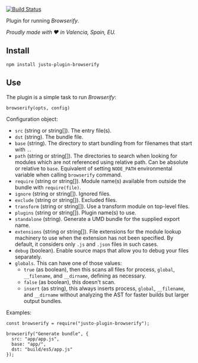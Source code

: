 [![Build Status](https://travis-ci.org/justojsp/justo-plugin-browserify.svg)](https://travis-ci.org/justojsp/justo-plugin-browserify)

Plugin for running *Browserify*.

*Proudly made with ♥ in Valencia, Spain, EU.*

## Install

```
npm install justo-plugin-browserify
```

## Use

The plugin is a simple task to run *Browserify*:

```
browserify(opts, config)
```

Configuration object:

- `src` (string or string[]). The entry file(s).
- `dst` (string). The bundle file.
- `base` (string). The directory to start bundling from for filenames that start with `.`.
- `path` (string or string[]). The directories to search when looking for modules which are not referenced using relative path.
   Can be absolute or relative to `base`. Equivalent of setting `NODE_PATH` environmental variable when calling `browserify` command.
- `require` (string or string[]). Module name(s) available from outside the bundle with `require(file)`.
- `ignore` (string or string[]). Ignored files.
- `exclude` (string or string[]). Excluded files.
- `transform` (string or string[]). Use a transform module on top-level files.
- `plugins` (string or string[]). Plugin name(s) to use.
- `standalone` (string). Generate a UMD bundle for the supplied export name.
- `extensions` (string or string[]). File extensions for the module lookup machinery to use when the extension has not been specified.
  By default, it considers only `.js` and `.json` files in such cases.
- `debug` (boolean). Enable source maps that allow you to debug your files separately.
- `globals`. This can have one of those values:
  - `true` (as boolean), then this scans all files for process, `global`, `__filename`, and `__dirname`, defining as necessary.
  - `false` (as boolean), this doesn't scan.
  - `insert` (as string), this always inserts process, `global`, `__filename`, and `__dirname` without analyzing the AST for faster builds but larger output bundles.

Examples:

```
const browserify = require("justo-plugin-browserify");

browserify("Generate bundle", {
  src: "app/app.js",
  base: "app/",
  dst: "build/es5/app.js"
});
```
